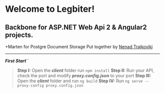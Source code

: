 Welcome to Legbiter!
===================


**Backbone for ASP.NET Web Api 2 & Angular2 projects.**
-
+Marten for Postgre Document Storage
Put together by [Nenad Trajkovikj](github.com/nTrajkovik)

----------

***First Start***``
> **Step I:** Open the ***client*** folder run ```npm install```
> **Step II:** Run your API, check the port and modify ***proxy.config.json*** to your port
> **Step III:** Open the ***client*** folder and run ```ng build```
> **Step IV:** Run ```ng serve --proxy-config proxy.config.json```